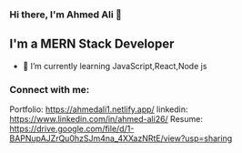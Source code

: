 ### Hi there, I'm Ahmed Ali 👋


## I'm a MERN Stack Developer
- 🌱 I’m currently learning JavaScript,React,Node js 

### Connect with me:

Portfolio: https://ahmedali1.netlify.app/ 
linkedin: https://www.linkedin.com/in/ahmed-ali26/
Resume: https://drive.google.com/file/d/1-BAPNupAJZrQu0hzSJm4na_4XXazNRtE/view?usp=sharing




